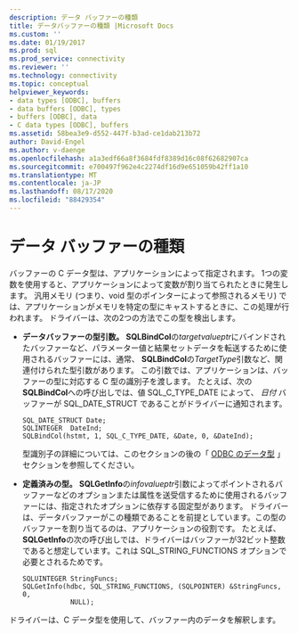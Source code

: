 ```yaml
---
description: データ バッファーの種類
title: データバッファーの種類 |Microsoft Docs
ms.custom: ''
ms.date: 01/19/2017
ms.prod: sql
ms.prod_service: connectivity
ms.reviewer: ''
ms.technology: connectivity
ms.topic: conceptual
helpviewer_keywords:
- data types [ODBC], buffers
- data buffers [ODBC], types
- buffers [ODBC], data
- C data types [ODBC], buffers
ms.assetid: 58bea3e9-d552-447f-b3ad-ce1dab213b72
author: David-Engel
ms.author: v-daenge
ms.openlocfilehash: a1a3edf66a8f3684fdf8389d16c08f62682907ca
ms.sourcegitcommit: e700497f962e4c2274df16d9e651059b42ff1a10
ms.translationtype: MT
ms.contentlocale: ja-JP
ms.lasthandoff: 08/17/2020
ms.locfileid: "88429354"
---
```

# <a name="data-buffer-type"></a>データ バッファーの種類
バッファーの C データ型は、アプリケーションによって指定されます。 1つの変数を使用すると、アプリケーションによって変数が割り当てられたときに発生します。 汎用メモリ (つまり、void 型のポインターによって参照されるメモリ) では、アプリケーションがメモリを特定の型にキャストするときに、この処理が行われます。 ドライバーは、次の2つの方法でこの型を検出します。  
  
-   **データバッファーの型引数。** **SQLBindCol**の*targetvalueptr*にバインドされたバッファーなど、パラメーター値と結果セットデータを転送するために使用されるバッファーには、通常、 **SQLBindCol**の*TargetType*引数など、関連付けられた型引数があります。 この引数では、アプリケーションは、バッファーの型に対応する C 型の識別子を渡します。 たとえば、次の **SQLBindCol**への呼び出しでは、値 SQL_C_TYPE_DATE によって、 *日付* バッファーが SQL_DATE_STRUCT であることがドライバーに通知されます。  
  
    ```  
    SQL_DATE_STRUCT Date;  
    SQLINTEGER  DateInd;  
    SQLBindCol(hstmt, 1, SQL_C_TYPE_DATE, &Date, 0, &DateInd);  
    ```  
  
     型識別子の詳細については、このセクションの後の「 [ODBC のデータ型](../../../odbc/reference/develop-app/data-types-in-odbc.md) 」セクションを参照してください。  
  
-   **定義済みの型。** **SQLGetInfo**の*infovalueptr*引数によってポイントされるバッファーなどのオプションまたは属性を送受信するために使用されるバッファーには、指定されたオプションに依存する固定型があります。 ドライバーは、データバッファーがこの種類であることを前提としています。この型のバッファーを割り当てるのは、アプリケーションの役割です。 たとえば、 **SQLGetInfo**の次の呼び出しでは、ドライバーはバッファーが32ビット整数であると想定しています。これは SQL_STRING_FUNCTIONS オプションで必要とされるためです。  
  
    ```  
    SQLUINTEGER StringFuncs;  
    SQLGetInfo(hdbc, SQL_STRING_FUNCTIONS, (SQLPOINTER) &StringFuncs, 0,  
                NULL);  
    ```  
  
 ドライバーは、C データ型を使用して、バッファー内のデータを解釈します。
